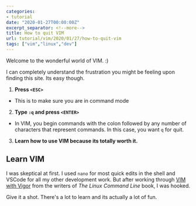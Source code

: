 ```yaml
---
categories:
- tutorial
date: "2020-01-27T00:00:00Z"
excerpt_separator: <!--more-->
title: How to quit VIM
url: tutorial/vim/2020/01/27/how-to-quit-vim
tags: ["vim","linux","dev"]
---
```


Welcome to the wonderful world of VIM. :)

I can completely understand the frustration you might be feeling upon finding this site. Its easy though.
<!--more-->
1. **Press `<ESC>`**
  - This is to make sure you are in command mode 
2. **Type `:q` and press `<ENTER>`** 
  - In VIM, you begin commands with the colon followed by any number of characters that represent commands. In this case, you want `q` for quit. 
3. **Learn how to use VIM because its totally worth it.**

## Learn VIM

I was skeptical at first. I used `nano` for most quick edits in the shell and VSCode for all my other development work. But after working through [VIM with Vigor](http://linuxcommand.org/lc3_adv_vimvigor.php) from the writers of *The Linux Command Line* book, I was hooked. 

Give it a shot. There's a lot to learn and its actually a lot of fun.


